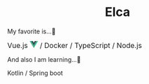 <h1 align="center">
  Elca
</h1>

My favorite is...:yellow_heart:


<div style="font-size: 16px">
Vue.js <img src="img/vue.svg" height="16px"> / Docker / TypeScript / Node.js
</div>

And also I am learning...:memo:

Kotlin / Spring boot
